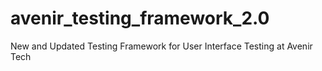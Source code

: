 # avenir_testing_framework_2.0
New and Updated Testing Framework for User Interface Testing at Avenir Tech
